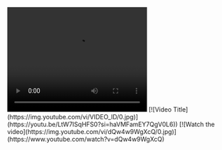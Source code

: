 <video width="320" height="240" controls>
  <source src="[path-to-video.mp4](https://youtu.be/LtW7ISqHFS0?si=haVMFamEY7QgV0L6)" type="video/mp4">
  Your browser does not support the video tag.
</video>
[![Video Title](https://img.youtube.com/vi/VIDEO_ID/0.jpg)](https://youtu.be/LtW7ISqHFS0?si=haVMFamEY7QgV0L6))
[![Watch the video](https://img.youtube.com/vi/dQw4w9WgXcQ/0.jpg)](https://www.youtube.com/watch?v=dQw4w9WgXcQ)
